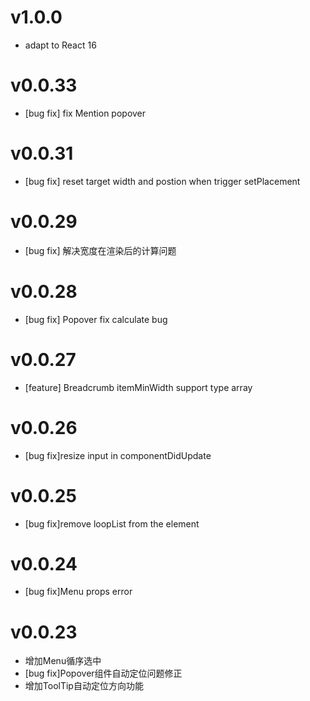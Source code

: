 # v1.0.0
* adapt to React 16

# v0.0.33
* [bug fix] fix Mention popover

# v0.0.31
* [bug fix] reset target width and postion when trigger setPlacement

# v0.0.29
* [bug fix] 解决宽度在渲染后的计算问题

# v0.0.28
* [bug fix] Popover fix calculate bug

# v0.0.27
* [feature] Breadcrumb itemMinWidth support type array

# v0.0.26
* [bug fix]resize input in componentDidUpdate

# v0.0.25
* [bug fix]remove loopList from the element

# v0.0.24
* [bug fix]Menu props error

# v0.0.23
* 增加Menu循序选中
* [bug fix]Popover组件自动定位问题修正
* 增加ToolTip自动定位方向功能